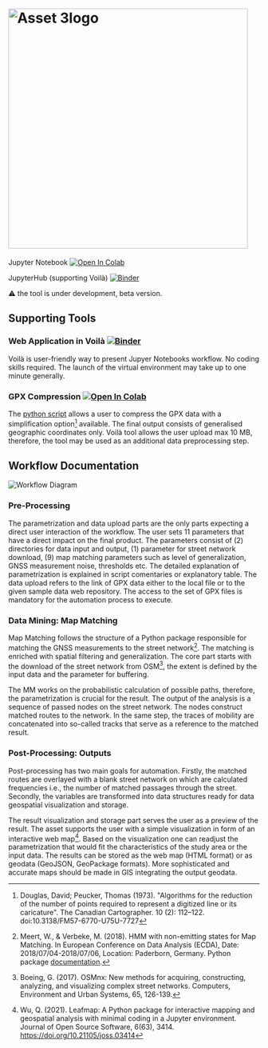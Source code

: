 # <img width="480" alt="Asset 3logo" src="https://user-images.githubusercontent.com/47752920/234973760-c8157fdd-a3cf-43cf-88b0-4dc8096cfe7c.png">
Jupyter Notebook [![Open In Colab](https://colab.research.google.com/assets/colab-badge.svg)](https://colab.research.google.com/drive/1FHZmFP5zzuIhBWDRs0thnTZoyAMKdOce?usp=sharing)

JupyterHub (supporting Voilà) [![Binder](https://mybinder.org/badge_logo.svg)](https://mybinder.org/v2/gh/bsramo144/Thesis-Jupyter/HEAD)

:warning: the tool is under development, beta version.

## Supporting Tools
### Web Application in Voilà [![Binder](https://mybinder.org/badge_logo.svg)](https://mybinder.org/v2/gh/bsramo144/Thesis-Jupyter/HEAD?urlpath=%2Fvoila%2Frender%2Fgpx2intensity.ipynb)
Voilà is user-friendly way to present Jupyer Notebooks workflow. No coding skills required.
The launch of the virtual environment may take up to one minute generally.
### GPX Compression [![Open In Colab](https://colab.research.google.com/assets/colab-badge.svg)](https://colab.research.google.com/drive/1o9xJojiIB2Y-sI7mThGVwW5cIHah0OOV?usp=sharing)
The [python script](scripts/gpx_simplification.py) allows a user to compress the GPX data with a simplification option[^1] available. The final output consists of generalised geographic coordinates only.
Voilà tool allows the user upload max 10 MB, therefore, the tool may be used as an additional data preprocessing step. 

## Workflow Documentation
![Workflow Diagram](https://user-images.githubusercontent.com/47752920/234070295-6493a543-8fe1-4754-b331-a9a5a3bd54b9.png)

### Pre-Processing
The parametrization and data upload parts are the only parts expecting a direct user interaction of the workflow. The user sets 11 parameters that have a direct impact on the final product. The parameters consist of (2) directories for data input and output, (1) parameter for street network download, (9) map matching parameters such as level of generalization, GNSS measurement noise, thresholds etc. The detailed explanation of parametrization is explained in script comentaries or explanatory table. The data upload refers to the link of GPX data either to the local file or to the given sample data web repository. The access to the set of GPX files is mandatory for the automation process to execute.

### Data Mining: Map Matching
Map Matching follows the structure of a Python package responsible for matching the GNSS measurements to the street network[^2]. The matching is enriched with spatial filtering and generalization. The core part starts with the download of the street network from OSM[^3], the extent is defined by the input data and the parameter for buffering. 

The MM works on the probabilistic calculation of possible paths, therefore, the parametrization is crucial for the result. The output of the analysis is a sequence of passed nodes on the street network. The nodes construct matched routes to the network. In the same step, the traces of mobility are concatenated into so-called tracks that serve as a reference to the matched result.

### Post-Processing: Outputs
Post-processing has two main goals for automation. Firstly, the matched routes are overlayed with a blank street network on which are calculated frequencies i.e., the number of matched passages through the street. Secondly, the variables are transformed into data structures ready for data geospatial visualization and storage.

The result visualization and storage part serves the user as a preview of the result. The asset supports the user with a simple visualization in form of an interactive web map[^4]. Based on the visualization one can readjust the parametrization that would fit the characteristics of the study area or the input data. The results can be stored as the web map (HTML format) or as geodata (GeoJSON, GeoPackage formats). More sophisticated and accurate maps should be made in GIS integrating the output geodata.


[^1]: Douglas, David; Peucker, Thomas (1973). "Algorithms for the reduction of the number of points required to represent a digitized line or its caricature". The Canadian Cartographer. 10 (2): 112–122. doi:10.3138/FM57-6770-U75U-7727
[^2]: Meert, W., & Verbeke, M. (2018). HMM with non-emitting states for Map Matching. In European Conference on Data Analysis (ECDA), Date: 2018/07/04-2018/07/06, Location: Paderborn, Germany. Python package 
<a href="https://leuvenmapmatching.readthedocs.io/en/latest/" target="_blank"> documentation</a>.
[^3]: Boeing, G. (2017). OSMnx: New methods for acquiring, constructing, analyzing, and visualizing complex street networks. Computers, Environment and Urban Systems, 65, 126-139.
[^4]: Wu, Q. (2021). Leafmap: A Python package for interactive mapping and geospatial analysis with minimal coding in a Jupyter environment. Journal of Open Source Software, 6(63), 3414. https://doi.org/10.21105/joss.03414
